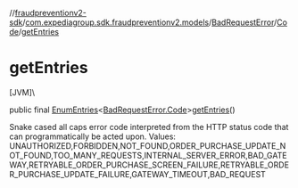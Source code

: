 //[fraudpreventionv2-sdk](../../../../index.md)/[com.expediagroup.sdk.fraudpreventionv2.models](../../index.md)/[BadRequestError](../index.md)/[Code](index.md)/[getEntries](get-entries.md)

# getEntries

[JVM]\

public final [EnumEntries](https://kotlinlang.org/api/latest/jvm/stdlib/kotlin.enums/-enum-entries/index.html)&lt;[BadRequestError.Code](index.md)&gt;[getEntries](get-entries.md)()

Snake cased all caps error code interpreted from the HTTP status code that can programmatically be acted upon. Values: UNAUTHORIZED,FORBIDDEN,NOT_FOUND,ORDER_PURCHASE_UPDATE_NOT_FOUND,TOO_MANY_REQUESTS,INTERNAL_SERVER_ERROR,BAD_GATEWAY,RETRYABLE_ORDER_PURCHASE_SCREEN_FAILURE,RETRYABLE_ORDER_PURCHASE_UPDATE_FAILURE,GATEWAY_TIMEOUT,BAD_REQUEST
